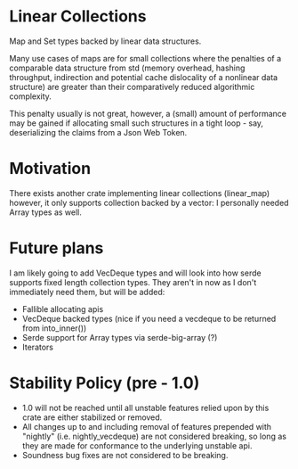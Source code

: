 # Linear Collections
Map and Set types backed by linear data structures.

Many use cases of maps are for small collections where the penalties of a comparable data structure from std 
(memory overhead, hashing throughput, indirection and potential cache dislocality of a nonlinear data structure)
are greater than their comparatively reduced algorithmic complexity.

This penalty usually is not great, however, a (small) amount of performance may be gained if allocating 
small such structures in a tight loop - say, deserializing the claims from a Json Web Token.

# Motivation
There exists another crate implementing linear collections (linear_map)
however, it only supports collection backed by a vector: I personally needed Array types as well.

# Future plans
I am likely going to add VecDeque types and will look into how serde supports fixed length collection types.
They aren't in now as I don't immediately need them, but will be added:

- Fallible allocating apis 
- VecDeque backed types (nice if you need a vecdeque to be returned from into_inner())
- Serde support for Array types via serde-big-array (?)
- Iterators


# Stability Policy (pre - 1.0) 
- 1.0 will not be reached until all unstable features relied upon by this crate are either stabilized or removed.
- All changes up to and including removal of features prepended with "nightly" (i.e. nightly_vecdeque) are not considered breaking, so long as they are made 
  for conformance to the underlying unstable api.
- Soundness bug fixes are not considered to be breaking.
